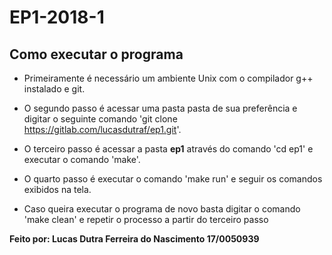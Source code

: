 # EP1-2018-1

## **Como executar o programa**

- Primeiramente é necessário um ambiente Unix com o compilador g++ instalado e git.

- O segundo passo é acessar uma pasta pasta de sua preferência e digitar o seguinte comando 'git clone https://gitlab.com/lucasdutraf/ep1.git'.

- O terceiro passo é acessar a pasta **ep1** através do comando 'cd ep1' e executar o comando 'make'.

- O quarto passo é executar o comando 'make run' e seguir os comandos exibidos na tela.

- Caso queira executar o programa de novo basta digitar o comando 'make clean' e repetir o processo a partir do terceiro passo

**Feito por: Lucas Dutra Ferreira do Nascimento 17/0050939**
